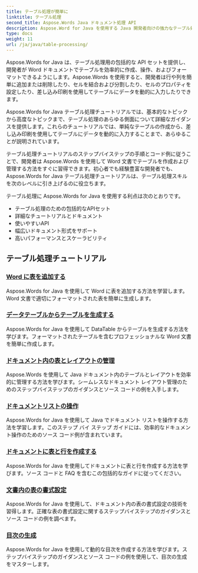 ```yaml
---
title: テーブル処理が簡単に
linktitle: テーブル処理
second_title: Aspose.Words Java ドキュメント処理 API
description: Aspose.Word for Java を使用する Java 開発者向けの強力なテーブル処理 API を学習します。Word ドキュメントでテーブルを作成、操作、および書式設定します。今すぐドキュメント処理アプリケーションを強化しましょう。
type: docs
weight: 11
url: /ja/java/table-processing/
---
```


Aspose.Words for Java は、テーブル処理用の包括的な API セットを提供し、開発者が Word ドキュメントでテーブルを効率的に作成、操作、およびフォーマットできるようにします。Aspose.Words を使用すると、開発者は行や列を簡単に追加または削除したり、セルを結合および分割したり、セルのプロパティを設定したり、差し込み印刷を使用してテーブルにデータを動的に入力したりできます。

Aspose.Words for Java テーブル処理チュートリアルでは、基本的なトピックから高度なトピックまで、テーブル処理のあらゆる側面について詳細なガイダンスを提供します。これらのチュートリアルでは、単純なテーブルの作成から、差し込み印刷を使用してテーブルにデータを動的に入力することまで、あらゆることが説明されています。

テーブル処理チュートリアルのステップバイステップの手順とコード例に従うことで、開発者は Aspose.Words を使用して Word 文書でテーブルを作成および管理する方法をすぐに習得できます。初心者でも経験豊富な開発者でも、Aspose.Words for Java テーブル処理チュートリアルは、テーブル処理スキルを次のレベルに引き上げるのに役立ちます。

テーブル処理に Aspose.Words for Java を使用する利点は次のとおりです。

* テーブル処理のための包括的なAPIセット
* 詳細なチュートリアルとドキュメント
* 使いやすいAPI
* 幅広いドキュメント形式をサポート
* 高いパフォーマンスとスケーラビリティ


## テーブル処理チュートリアル

### [Word に表を追加する](./add-table-in-word/)
Aspose.Words for Java を使用して Word に表を追加する方法を学習します。Word 文書で適切にフォーマットされた表を簡単に生成します。
### [データテーブルからテーブルを生成する](./generate-table-from-datatable/)
Aspose.Words for Java を使用して DataTable からテーブルを生成する方法を学びます。フォーマットされたテーブルを含むプロフェッショナルな Word 文書を簡単に作成します。 
### [ドキュメント内の表とレイアウトの管理](./managing-tables-layouts/)
Aspose.Words を使用して Java ドキュメント内のテーブルとレイアウトを効率的に管理する方法を学びます。シームレスなドキュメント レイアウト管理のためのステップバイステップのガイダンスとソース コードの例を入手します。
### [ドキュメントリストの操作](./working-with-document-lists/)
Aspose.Words for Java を使用して Java でドキュメント リストを操作する方法を学習します。このステップ バイ ステップ ガイドには、効率的なドキュメント操作のためのソース コード例が含まれています。
### [ドキュメントに表と行を作成する](./creating-tables-rows/)
Aspose.Words for Java を使用してドキュメントに表と行を作成する方法を学びます。ソース コードと FAQ を含むこの包括的なガイドに従ってください。
### [文書内の表の書式設定](./formatting-tables/)
Aspose.Words for Java を使用して、ドキュメント内の表の書式設定の技術を習得します。正確な表の書式設定に関するステップバイステップのガイダンスとソース コードの例を調べます。
### [目次の生成](./table-contents-generation/)
Aspose.Words for Java を使用して動的な目次を作成する方法を学びます。ステップバイステップのガイダンスとソース コードの例を使用して、目次の生成をマスターします。